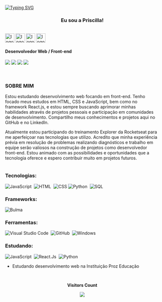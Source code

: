[![Typing SVG](https://readme-typing-svg.herokuapp.com/?color=00bfbf&size=35&center=true&vCenter=true&width=1000&lines=OLÁ;Seja+bem+vindo+ao+meu+perfil)](https://git.io/typing-svg)


<h3 align="center">
Eu sou a Priscilla!
</h3>

<div style="display: inline_block"><br>
  <img align="center" alt="logo html" height="30" width="30" src="https://upload.wikimedia.org/wikipedia/commons/thumb/3/38/HTML5_Badge.svg/1200px-HTML5_Badge.svg.png">
  <img align="center" alt="logo css" height="30" width="30" src="https://upload.wikimedia.org/wikipedia/commons/thumb/6/62/CSS3_logo.svg/800px-CSS3_logo.svg.png">
  <img align="center" alt="logo javascript" height="30" width="30" src="https://upload.wikimedia.org/wikipedia/commons/thumb/9/99/Unofficial_JavaScript_logo_2.svg/2048px-Unofficial_JavaScript_logo_2.svg.png">
  <img align="center" alt="logo python" height="30" width="30" src="https://upload.wikimedia.org/wikipedia/commons/thumb/c/c3/Python-logo-notext.svg/1869px-Python-logo-notext.svg.png">
</div>

#### Desenvolvedor Web / Front-end


<div> 
  <a href="https://www.linkedin.com/in/priscilla-eduarda" target="_blank"><img src="https://img.shields.io/badge/-LinkedIn-red?color=white&logo=linkedin&logoColor=blue"></a> 
  <a href="https://priiscyllaa.github.io/meu-portfolio" target="_blank"><img src="https://img.shields.io/badge/-www%20Portfólio-red?color=blue&logo=web-site&logoColor=white"></a>
  <a href = "mailto:prieduarda0709@gmail.com"><img src="https://img.shields.io/badge/-Gmail-red?color=%23333&logo=gmail&logoColor=white"></a>
  <a href="https://instagram.com/priiydev" target="_blank"><img src="https://img.shields.io/badge/-Instagram-red?color=DD2A7B&logo=instagram&logoColor=white"></a>
  
</div>

<br>

  #

<h3>
SOBRE MIM
</h3>

Estou estudando desenvolvimento web focando em front-end. Tenho focado meus estudos em HTML, CSS e JavaScript, bem como no framework React.js, e estou sempre buscando aprimorar minhas habilidades através de projetos pessoais e participação em comunidades de desenvolvimento. Compartilho meus conhecimentos e projetos aqui no GitHub e no LinkedIn.

Atualmente estou participando do treinamento Explorer da Rocketseat para me aperfeiçoar nas tecnologias que utilizo. Acredito que minha experiência prévia em resolução de problemas realizando diagnósticos e trabalho em equipe serão valiosos na construção de projetos como desenvolvedor front-end. Estou animado com as possibilidades e oportunidades que a tecnologia oferece e espero contribuir muito em projetos futuros.

  #

### Tecnologias:
![JavaScript](https://img.shields.io/badge/-JavaScript-0D1117?style=for-the-badge&logo=javascript&labelColor=0D1117)&nbsp;
![HTML](https://img.shields.io/badge/-HTML-0D1117?style=for-the-badge&logo=html5&labelColor=0D1117)&nbsp;
![CSS](https://img.shields.io/badge/-CSS-0D1117?style=for-the-badge&logo=css3&labelColor=0D1117&logoColor=blue)
![Python](https://img.shields.io/badge/-python-0D1117?style=for-the-badge&logo=python&logoColor=1572B6&labelColor=0D1117)&nbsp;
![SQL](https://img.shields.io/badge/-SQL-0D1117?style=for-the-badge&logo=sql&labelColor=0D1117)&nbsp;


### Frameworks:
![Bulma](https://img.shields.io/badge/-bulma-0D1117?style=for-the-badge&logo=bulma&logoColor=1572B6&labelColor=0D1117)&nbsp;

### Ferramentas:
![Visual Studio Code](https://img.shields.io/badge/-Visual%20Studio%20Code-0D1117?style=for-the-badge&logo=visual-studio-code&logoColor=007ACC&labelColor=0D1117)&nbsp;
![GitHub](https://img.shields.io/badge/-GitHub-0D1117?style=for-the-badge&logo=github&labelColor=0D1117)&nbsp;
![Windows](https://img.shields.io/badge/-Windows-0D1117?style=for-the-badge&logo=windows&labelColor=0D1117)&nbsp;

  
### Estudando:
![JavaScript](https://img.shields.io/badge/-JavaScript-0D1117?style=for-the-badge&logo=javascript&labelColor=0D1117)&nbsp;
![React.Js](https://img.shields.io/badge/-React.js-0D1117?style=for-the-badge&logo=react&labelColor=0D1117)&nbsp;
![Python](https://img.shields.io/badge/-python-0D1117?style=for-the-badge&logo=python&logoColor=1572B6&labelColor=0D1117)&nbsp;

+ Estudando desenvolvimento web na Instituição Proz Educação



<div align="center">
  <br>
  <p align="centre"><b>Visitors Count</b></p>  
  <p align="center"><img align="center" src="#" /></p> 
  <br>
</div>
